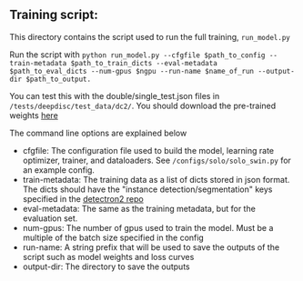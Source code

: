 
## Training script:  

This directory contains the script used to run the full training, ```run_model.py```  

Run the script with ```python run_model.py --cfgfile $path_to_config --train-metadata $path_to_train_dicts --eval-metadata $path_to_eval_dicts --num-gpus $ngpu --run-name $name_of_run --output-dir $path_to_output.```  

You can test this with the double/single_test.json files in ```/tests/deepdisc/test_data/dc2/```.  You should download the pre-trained weights [here](https://dl.fbaipublicfiles.com/detectron2/ViTDet/COCO/cascade_mask_rcnn_swin_b_in21k/f342979038/model_final_246a82.pkl)


The command line options are explained below  

- cfgfile: The configuration file used to build the model, learning rate optimizer, trainer, and dataloaders.  See ```/configs/solo/solo_swin.py``` for an example config.
- train-metadata: The training data as a list of dicts stored in json format.  The dicts should have the "instance detection/segmentation" keys specified in the [detectron2 repo](https://detectron2.readthedocs.io/en/latest/tutorials/datasets.html)
- eval-metadata: The same as the training metadata, but for the evaluation set.
- num-gpus: The number of gpus used to train the model.  Must be a multiple of the batch size specified in the config
- run-name: A string prefix that will be used to save the outputs of the script such as model weights and loss curves
- output-dir: The directory to save the outputs

